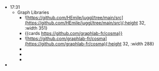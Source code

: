 - 17:31
	- Graph Libraries
		- ![https://github.com/HEmile/juggl/tree/main/src](https://github.com/HEmile/juggl/tree/main/src){:height 32, :width 351}
		- {{cards https://github.com/graphlab-fr/cosma}}
		- ![https://github.com/graphlab-fr/cosma](https://github.com/graphlab-fr/cosma){:height 32, :width 288}
		-
		-
		-
-